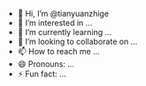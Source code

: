 - 👋 Hi, I’m @tianyuanzhige
- 👀 I’m interested in ...
- 🌱 I’m currently learning ...
- 💞️ I’m looking to collaborate on ...
- 📫 How to reach me ...
- 😄 Pronouns: ...
- ⚡ Fun fact: ...

<!---
tianyuanzhige/tianyuanzhige is a ✨ special ✨ repository because its `README.md` (this file) appears on your GitHub profile.
You can click the Preview link to take a look at your changes.
--->
